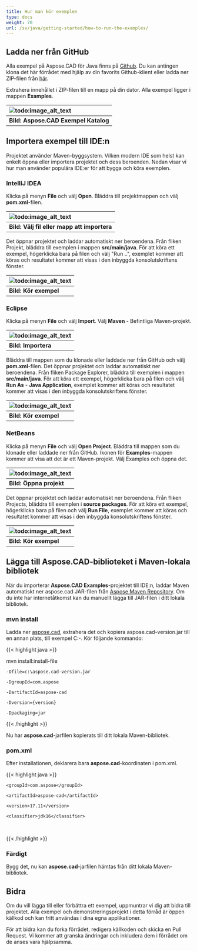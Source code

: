 ```yaml
---
title: Hur man kör exemplen
type: docs
weight: 70
url: /sv/java/getting-started/how-to-run-the-examples/
---
```


## **Ladda ner från GitHub**

Alla exempel på Aspose.CAD för Java finns på [Github](https://github.com/aspose-cad/Aspose.CAD-for-Java). Du kan antingen klona det här förrådet med hjälp av din favorits Github-klient eller ladda ner ZIP-filen från [här](https://github.com/aspose-cad/Aspose.CAD-for-Java/archive/master.zip).

Extrahera innehållet i ZIP-filen till en mapp på din dator. Alla exempel ligger i mappen **Examples**.

|![todo:image_alt_text](https://i.imgur.com/7WsFK0M.png)|
| :- |
|**Bild: Aspose.CAD Exempel Katalog**|

## **Importera exempel till IDE:n**

Projektet använder Maven-byggsystem. Vilken modern IDE som helst kan enkelt öppna eller importera projektet och dess beroenden. Nedan visar vi hur man använder populära IDE:er för att bygga och köra exemplen.

### **IntelliJ IDEA**

Klicka på menyn **File** och välj **Open**. Bläddra till projektmappen och välj **pom.xml**-filen.

|![todo:image_alt_text](https://i.imgur.com/nPfCrsR.png)|
| :- |
|**Bild: Välj fil eller mapp att importera**|
Det öppnar projektet och laddar automatiskt ner beroendena. Från fliken Projekt, bläddra till exemplen i mappen **src/main/java**. För att köra ett exempel, högerklicka bara på filen och välj "Run ..", exemplet kommer att köras och resultatet kommer att visas i den inbyggda konsolutskriftens fönster.

|![todo:image_alt_text](https://i.imgur.com/nMaSTiG.png)|
| :- |
|**Bild: Kör exempel**|

### **Eclipse**

Klicka på menyn **File** och välj **Import**. Välj **Maven** - Befintliga Maven-projekt.

|![todo:image_alt_text](https://i.imgur.com/Ca0cHFr.png)|
| :- |
|**Bild: Importera**|
Bläddra till mappen som du klonade eller laddade ner från GitHub och välj **pom.xml**-filen. Det öppnar projektet och laddar automatiskt ner beroendena. Från fliken Package Explorer, bläddra till exemplen i mappen **src/main/java**. För att köra ett exempel, högerklicka bara på filen och välj **Run As** - **Java Application**, exemplet kommer att köras och resultatet kommer att visas i den inbyggda konsolutskriftens fönster.

|![todo:image_alt_text](https://i.imgur.com/7WsFK0M.png)|
| :- |
|**Bild: Kör exempel**|

### **NetBeans**

Klicka på menyn **File** och välj **Open Project**. Bläddra till mappen som du klonade eller laddade ner från GitHub. Ikonen för **Examples**-mappen kommer att visa att det är ett Maven-projekt. Välj Examples och öppna det.

|![todo:image_alt_text](https://i.imgur.com/KOcP5Z2.png)|
| :- |
|**Bild: Öppna projekt**|
Det öppnar projektet och laddar automatiskt ner beroendena. Från fliken Projects, bläddra till exemplen i **source packages**. För att köra ett exempel, högerklicka bara på filen och välj **Run File**, exemplet kommer att köras och resultatet kommer att visas i den inbyggda konsolutskriftens fönster.

|![todo:image_alt_text](https://i.imgur.com/VUUU4BD.png)|
| :- |
|**Bild: Kör exempel**|

## **Lägga till Aspose.CAD-biblioteket i Maven-lokala bibliotek**

När du importerar **Aspose.CAD Examples**-projektet till IDE:n, laddar Maven automatiskt ner aspose.cad JAR-filen från [Aspose Maven Repository](https://releases.aspose.com/java/repo/). Om du inte har internetåtkomst kan du manuellt lägga till JAR-filen i ditt lokala bibliotek.

### **mvn install**

Ladda ner [aspose.cad](https://releases.aspose.com/java/repo/com/aspose/aspose-cad/), extrahera det och kopiera aspose.cad-version.jar till en annan plats, till exempel C:-. Kör följande kommando:

{{< highlight java >}}

 mvn install:install-file

    -Dfile=c:\aspose.cad-version.jar

    -DgroupId=com.aspose

    -DartifactId=aspose-cad

    -Dversion={version}

    -Dpackaging=jar

{{< /highlight >}}

Nu har **aspose.cad**-jarfilen kopierats till ditt lokala Maven-bibliotek.

### **pom.xml**

Efter installationen, deklarera bara **aspose.cad**-koordinaten i pom.xml.

{{< highlight java >}}

 <dependency>

    <groupId>com.aspose</groupId>

    <artifactId>aspose-cad</artifactId>

    <version>17.11</version>

    <classifier>jdk16</classifier>

 </dependency>

{{< /highlight >}}

### **Färdigt**

Bygg det, nu kan **aspose.cad**-jarfilen hämtas från ditt lokala Maven-bibliotek.

## **Bidra**

Om du vill lägga till eller förbättra ett exempel, uppmuntrar vi dig att bidra till projektet. Alla exempel och demonstreringsprojekt i detta förråd är öppen källkod och kan fritt användas i dina egna applikationer.

För att bidra kan du forka förrådet, redigera källkoden och skicka en Pull Request. Vi kommer att granska ändringar och inkludera dem i förrådet om de anses vara hjälpsamma.
